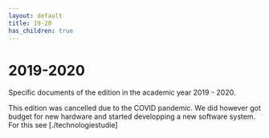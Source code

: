 ```yaml
---
layout: default
title: 19-20
has_children: true
---
```


# 2019-2020

Specific documents of the edition in the academic year 2019 - 2020.

This edition was cancelled due to the COVID pandemic. We did however got budget for new hardware and started developping a new software system. For this see [./technologiestudie]